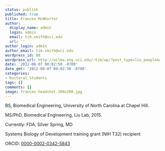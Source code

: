 ```yaml
---
status: publish
published: true
title: Frances McWhorter
author:
  display_name: admin
  login: admin
  email: tim.smith@uci.edu
  url: ''
author_login: admin
author_email: tim.smith@uci.edu
wordpress_id: 88
wordpress_url: http://wilma.eng.uci.edu/~tim/wp/?post_type=liu_people&#038;p=88
date: '2012-08-07 00:02:50 -0700'
date_gmt: '2012-08-07 00:02:50 -0700'
categories:
- Doctoral Students
tags: []
comments: []
image: frances-headshot-300x200.jpg
---
```

BS, Biomedical Engineering, University of North Carolina at Chapel Hill.

MS/PhD, Biomedical Engineering, Liu Lab, 2015.

Currently: FDA, Silver Spring, MD

Systems Biology of Development training grant (NIH T32) recipient

ORCID:&nbsp;<a href="http://orcid.org/0000-0002-0342-5843">0000-0002-0342-5843</a>
